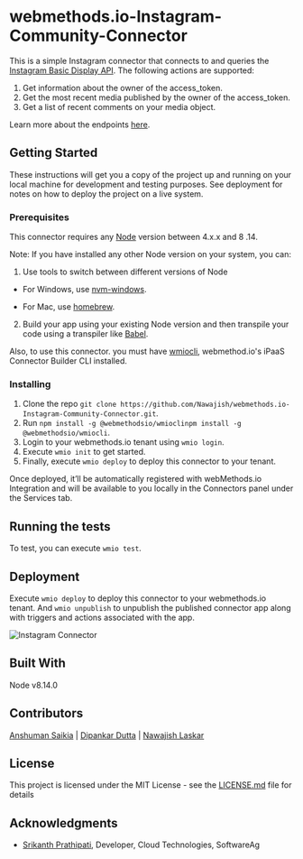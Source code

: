 # webmethods.io-Instagram-Community-Connector
This is a simple Instagram connector that connects to and queries the [Instagram Basic Display API](https://developers.facebook.com/docs/instagram-basic-display-api). The following actions are supported:
1. Get information about the owner of the access_token.
2. Get the most recent media published by the owner of the access_token.
3. Get a list of recent comments on your media object.


Learn more about the endpoints [here](https://www.instagram.com/developer/endpoints/).

## Getting Started

These instructions will get you a copy of the project up and running on your local machine for development and testing purposes. See deployment for notes on how to deploy the project on a live system.

### Prerequisites

This connector requires any [Node](https://nodejs.org/dist/) version between 4.x.x and 8 .14.

Note: If you have installed any other Node version on your system, you can:
1. Use tools to switch between different versions of Node

  - For Windows, use [nvm-windows](https://github.com/coreybutler/nvm-windows#installation--upgrades).
  
  - For Mac, use [homebrew](https://brew.sh/).
2. Build your app using your existing Node version and then transpile your code using a transpiler like [Babel](https://babeljs.io/).


Also, to use this connector. you must have [wmiocli](https://docs.webmethods.io/integration/developer_guide/connector_builder/#gsc.tab=0), webmethod.io's iPaaS Connector Builder CLI installed.

### Installing

1. Clone the repo `git clone https://github.com/Nawajish/webmethods.io-Instagram-Community-Connector.git`.
2. Run `npm install -g @webmethodsio/wmioclinpm install -g @webmethodsio/wmiocli`.
3. Login to your webmethods.io tenant using `wmio login`.
4. Execute `wmio init` to get started.
5. Finally, execute `wmio deploy` to deploy this connector to your tenant.

Once deployed, it’ll be automatically registered with webMethods.io Integration and will be available to you locally in the Connectors panel under the Services tab.



## Running the tests

To test, you can execute `wmio test`.

## Deployment

Execute `wmio deploy` to deploy this connector to your webmethods.io tenant. And `wmio unpublish` to unpublish the published connector app along with triggers and actions associated with the app.

![Instagram Connector](https://user-images.githubusercontent.com/16189220/74305408-d8b5be80-4d85-11ea-8095-60e0b08e8a92.png)

## Built With
Node v8.14.0

## Contributors

[Anshuman Saikia](https://github.com/anshu96788) |
[Dipankar Dutta](https://github.com/DipankarDDUT) |
[Nawajish Laskar](https://github.com/Nawajish)

## License

This project is licensed under the MIT License - see the [LICENSE.md](LICENSE.md) file for details

## Acknowledgments

* [Srikanth Prathipati](https://github.com/yuvanmytri), Developer, Cloud Technologies, SoftwareAg


